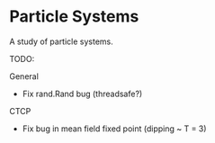# Particle Systems
A study of particle systems.

TODO:

General

- Fix rand.Rand bug (threadsafe?)

CTCP

- Fix bug in mean field fixed point (dipping ~ T = 3)
